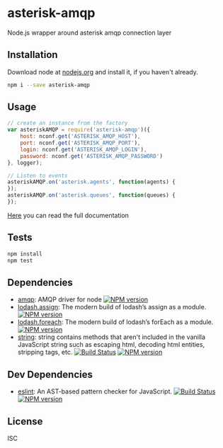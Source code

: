 # asterisk-amqp

Node.js wrapper around asterisk amqp connection layer

## Installation

Download node at [nodejs.org](http://nodejs.org) and install it, if you haven't already.

```sh
npm i --save asterisk-amqp
```

## Usage

```js
// create an instance from the factory
var asteriskAMQP = require('asterisk-amqp')({
    host: nconf.get('ASTERISK_AMQP_HOST'),
    port: nconf.get('ASTERISK_AMQP_PORT'),
    login: nconf.get('ASTERISK_AMQP_LOGIN'),
    password: nconf.get('ASTERISK_AMQP_PASSWORD')
}, logger);

// Listen to events
asteriskAMQP.on('asterisk.agents', function(agents) {
});
asteriskAMQP.on('asterisk.queues', function(queues) {
});
```

[Here](https://github.com/irontec/node-asterisk-amqp/blob/master/doc/DOCUMENTATION.md) you can read the full documentation

## Tests

```sh
npm install
npm test
```

## Dependencies

-   [amqp](https://github.com/postwait/node-amqp): AMQP driver for node [![NPM version](https://badge.fury.io/js/amqp.svg)](http://badge.fury.io/js/amqp)
-   [lodash.assign](https://www.npmjs.com/package/lodash.assign): The modern build of lodash’s assign as a module. [![NPM version](https://badge.fury.io/js/lodash.assign.svg)](http://badge.fury.io/js/lodash.assign)
-   [lodash.foreach](https://www.npmjs.com/package/lodash.foreach): The modern build of lodash’s forEach as a module. [![NPM version](https://badge.fury.io/js/lodash.foreach.svg)](http://badge.fury.io/js/lodash.foreach)
-   [string](https://github.com/jprichardson/string.js): string contains methods that aren't included in the vanilla JavaScript string such as escaping html, decoding html entities, stripping tags, etc. [![Build Status](https://travis-ci.org/jprichardson/string.js.svg?branch=master)](https://travis-ci.org/jprichardson/string.js) [![NPM version](https://badge.fury.io/js/string.svg)](http://badge.fury.io/js/string)

## Dev Dependencies

-   [eslint](https://github.com/eslint/eslint): An AST-based pattern checker for JavaScript. [![Build Status](https://travis-ci.org/eslint/eslint.svg?branch=master)](https://travis-ci.org/eslint/eslint) [![NPM version](https://badge.fury.io/js/eslint.svg)](http://badge.fury.io/js/eslint)

## License

ISC
